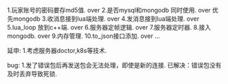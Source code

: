 1.玩家账号的密码要存md5值.     over
2.是否mysql和mongodb 同时使用. over 优先mongodb
3.收消息接到lua端处理.         over
4.发消息接到lua端处理.         over
5.lua_loop 放到c++端.          over
6.服务器定帧逻辑.              over
7.服务器定时器.
8.接入mongodb.                 over
9.内存管理.
10.to_json接口添加.            over
...


延申:
1.考虑服务器doctor,k8s等技术.


bug:
1.发了错误包后再发送包会无法处理，即使是新的连接.
	已解决：错误包没有及时丢弃导致死锁.
